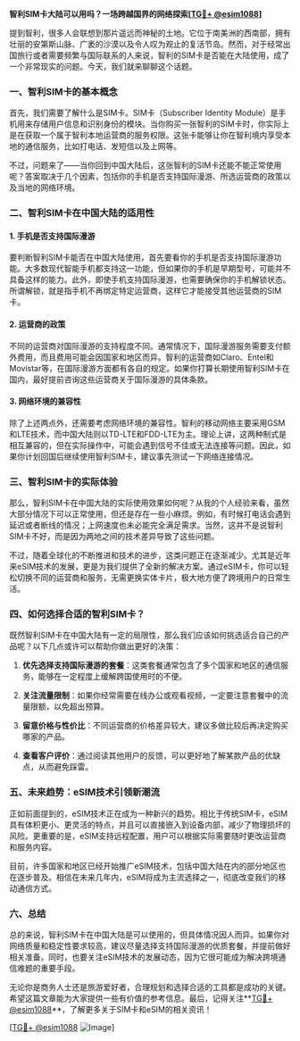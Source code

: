 **智利SIM卡大陆可以用吗？一场跨越国界的网络探索[[TG💪+ @esim1088](https://t.me/s/esim1088)]**

提到智利，很多人会联想到那片遥远而神秘的土地。它位于南美洲的西南部，拥有壮丽的安第斯山脉、广袤的沙漠以及令人叹为观止的复活节岛。然而，对于经常出国旅行或者需要频繁与国际联系的人来说，智利的SIM卡是否能在大陆使用，成了一个非常现实的问题。今天，我们就来聊聊这个话题。

### 一、智利SIM卡的基本概念

首先，我们需要了解什么是SIM卡。SIM卡（Subscriber Identity Module）是手机用来存储用户信息和识别身份的模块。当你购买一张智利的SIM卡时，你实际上是在获取一个属于智利本地运营商的服务权限。这张卡能够让你在智利境内享受本地的通信服务，比如打电话、发短信以及上网等。

不过，问题来了——当你回到中国大陆后，这张智利的SIM卡还能不能正常使用呢？答案取决于几个因素，包括你的手机是否支持国际漫游、所选运营商的政策以及当地的网络环境。

### 二、智利SIM卡在中国大陆的适用性

#### 1. 手机是否支持国际漫游

要判断智利SIM卡能否在中国大陆使用，首先要看你的手机是否支持国际漫游功能。大多数现代智能手机都支持这一功能，但如果你的手机是早期型号，可能并不具备这样的能力。此外，即使手机支持国际漫游，也需要确保你的手机解锁状态。所谓解锁，就是指手机不再绑定特定运营商，这样它才能接受其他运营商的SIM卡。

#### 2. 运营商的政策

不同的运营商对国际漫游的支持程度不同。通常情况下，国际漫游服务需要支付额外费用，而且费用可能会因国家和地区而异。智利的运营商如Claro、Entel和Movistar等，在国际漫游方面都有各自的规定。如果你打算长期使用智利SIM卡在国内，最好提前咨询这些运营商关于国际漫游的具体条款。

#### 3. 网络环境的兼容性

除了上述两点外，还需要考虑网络环境的兼容性。智利的移动网络主要采用GSM和LTE技术，而中国大陆则以TD-LTE和FDD-LTE为主。理论上讲，这两种制式是相互兼容的，但在实际操作中，可能会遇到信号不佳或无法连接等问题。因此，如果你计划回国后继续使用智利SIM卡，建议事先测试一下网络连接情况。

### 三、智利SIM卡的实际体验

那么，智利SIM卡在中国大陆的实际使用效果如何呢？从我的个人经验来看，虽然大部分情况下可以正常使用，但还是存在一些小麻烦。例如，有时候打电话会遇到延迟或者断线的情况；上网速度也未必能完全满足需求。当然，这并不是说智利SIM卡不好，而是因为两地之间的技术差异导致了这些问题。

不过，随着全球化的不断推进和技术的进步，这类问题正在逐渐减少。尤其是近年来eSIM技术的发展，更是为我们提供了全新的解决方案。通过eSIM卡，你可以轻松切换不同的运营商和服务，无需更换实体卡片，极大地方便了跨境用户的日常生活。

### 四、如何选择合适的智利SIM卡？

既然智利SIM卡在中国大陆有一定的局限性，那么我们应该如何挑选适合自己的产品呢？以下几点或许可以帮助你做出更好的决策：

1. **优先选择支持国际漫游的套餐**：这类套餐通常包含了多个国家和地区的通信服务，能够在一定程度上缓解跨国使用时的不便。
   
2. **关注流量限制**：如果你经常需要在线办公或观看视频，一定要注意套餐中的流量限额，以免超出预算。

3. **留意价格与性价比**：不同运营商的价格差异较大，建议多做比较后再决定购买哪家的产品。

4. **查看客户评价**：通过阅读其他用户的反馈，可以更好地了解某款产品的优缺点，从而避免踩雷。

### 五、未来趋势：eSIM技术引领新潮流

正如前面提到的，eSIM技术正在成为一种新兴的趋势。相比于传统SIM卡，eSIM具有体积更小、更灵活的特点，并且可以直接嵌入到设备内部，减少了物理损坏的风险。更重要的是，eSIM支持远程配置，用户可以根据实际需要随时更改运营商和服务内容。

目前，许多国家和地区已经开始推广eSIM技术，包括中国大陆在内的部分地区也在逐步普及。相信在未来几年内，eSIM将成为主流选择之一，彻底改变我们的移动通信方式。

### 六、总结

总的来说，智利SIM卡在中国大陆是可以使用的，但具体情况因人而异。如果你对网络质量和稳定性要求较高，建议尽量选择支持国际漫游的优质套餐，并提前做好相关准备。同时，也要关注eSIM技术的发展动态，因为它很可能成为解决跨境通信难题的重要手段。

无论你是商务人士还是旅游爱好者，合理规划和选择合适的工具都是成功的关键。希望这篇文章能为大家提供一些有价值的参考信息。最后，记得关注**[TG💪+ @esim1088](https://t.me/s/esim1088)**，了解更多关于SIM卡和eSIM的相关资讯！

[[TG💪+ @esim1088](https://t.me/s/esim1088) ![Image](https://i.postimg.cc/4NQfJmqS/Snipaste-2025-05-13-00-14-12.png)]